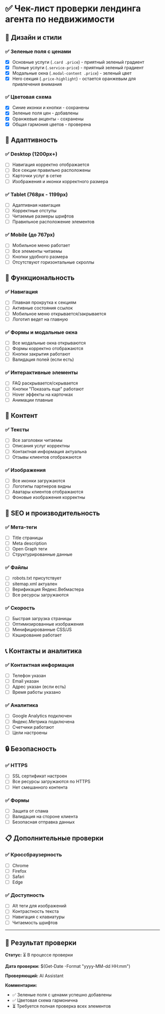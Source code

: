 # ✅ Чек-лист проверки лендинга агента по недвижимости

## 🎨 Дизайн и стили

### ✅ Зеленые поля с ценами
- [x] Основные услуги (`.card .price`) - приятный зеленый градиент
- [x] Полные услуги (`.service-price`) - приятный зеленый градиент  
- [x] Модальные окна (`.modal-content .price`) - зеленый цвет
- [x] Hero секция (`.price-highlight`) - остается оранжевым для привлечения внимания

### ✅ Цветовая схема
- [x] Синие иконки и кнопки - сохранены
- [x] Зеленые поля цен - добавлены
- [x] Оранжевые акценты - сохранены
- [x] Общая гармония цветов - проверена

## 📱 Адаптивность

### ✅ Desktop (1200px+)
- [ ] Навигация корректно отображается
- [ ] Все секции правильно расположены
- [ ] Карточки услуг в сетке
- [ ] Изображения и иконки корректного размера

### ✅ Tablet (768px - 1199px)
- [ ] Адаптивная навигация
- [ ] Корректные отступы
- [ ] Читаемые размеры шрифтов
- [ ] Правильное расположение элементов

### ✅ Mobile (до 767px)
- [ ] Мобильное меню работает
- [ ] Все элементы читаемы
- [ ] Кнопки удобного размера
- [ ] Отсутствуют горизонтальные скроллы

## 🔧 Функциональность

### ✅ Навигация
- [ ] Плавная прокрутка к секциям
- [ ] Активные состояния ссылок
- [ ] Мобильное меню открывается/закрывается
- [ ] Логотип ведет на главную

### ✅ Формы и модальные окна
- [ ] Все модальные окна открываются
- [ ] Формы корректно отображаются
- [ ] Кнопки закрытия работают
- [ ] Валидация полей (если есть)

### ✅ Интерактивные элементы
- [ ] FAQ раскрывается/скрывается
- [ ] Кнопки "Показать еще" работают
- [ ] Hover эффекты на карточках
- [ ] Анимации плавные

## 📄 Контент

### ✅ Тексты
- [ ] Все заголовки читаемы
- [ ] Описания услуг корректны
- [ ] Контактная информация актуальна
- [ ] Отзывы клиентов отображаются

### ✅ Изображения
- [ ] Все иконки загружаются
- [ ] Логотипы партнеров видны
- [ ] Аватары клиентов отображаются
- [ ] Фоновые изображения корректны

## 🚀 SEO и производительность

### ✅ Мета-теги
- [ ] Title страницы
- [ ] Meta description
- [ ] Open Graph теги
- [ ] Структурированные данные

### ✅ Файлы
- [ ] robots.txt присутствует
- [ ] sitemap.xml актуален
- [ ] Верификация Яндекс.Вебмастера
- [ ] Все ресурсы загружаются

### ✅ Скорость
- [ ] Быстрая загрузка страницы
- [ ] Оптимизированные изображения
- [ ] Минифицированные CSS/JS
- [ ] Кэширование работает

## 📞 Контакты и аналитика

### ✅ Контактная информация
- [ ] Телефон указан
- [ ] Email указан
- [ ] Адрес указан (если есть)
- [ ] Время работы указано

### ✅ Аналитика
- [ ] Google Analytics подключен
- [ ] Яндекс.Метрика подключена
- [ ] Счетчики работают
- [ ] Цели настроены

## 🔒 Безопасность

### ✅ HTTPS
- [ ] SSL сертификат настроен
- [ ] Все ресурсы загружаются по HTTPS
- [ ] Нет смешанного контента

### ✅ Формы
- [ ] Защита от спама
- [ ] Валидация на стороне клиента
- [ ] Безопасная отправка данных

## 📋 Дополнительные проверки

### ✅ Кроссбраузерность
- [ ] Chrome
- [ ] Firefox
- [ ] Safari
- [ ] Edge

### ✅ Доступность
- [ ] Alt теги для изображений
- [ ] Контрастность текста
- [ ] Навигация с клавиатуры
- [ ] Читаемость шрифтов

---

## 🎯 Результат проверки

**Статус:** ⏳ В процессе проверки

**Дата проверки:** $(Get-Date -Format "yyyy-MM-dd HH:mm")

**Проверяющий:** AI Assistant

**Комментарии:** 
- ✅ Зеленые поля с ценами успешно добавлены
- ✅ Цветовая схема гармонична
- ⏳ Требуется полная проверка всех элементов
